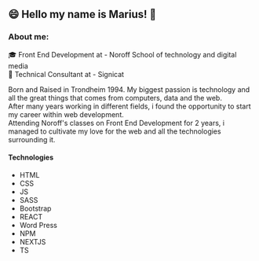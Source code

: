 ## :smile: Hello my name is Marius! :wave:

### About me:  
:mortar_board: Front End Development at - Noroff School of technology and digital media  
:wrench: Technical Consultant at - Signicat  
  
Born and Raised in Trondheim 1994. My biggest passion is technology and all the great things that comes from computers, data and the web.  
After many years working in different fields, i found the opportunity to start my career within web development.  
Attending Noroff's classes on Front End Development for 2 years, i managed to cultivate my love for the web and all the technologies surrounding it.  
  
#### Technologies
- HTML
- CSS
- JS
- SASS
- Bootstrap
- REACT
- Word Press
- NPM
- NEXTJS
- TS

